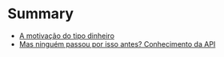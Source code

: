 # Summary

* [A motivação do tipo dinheiro](introduction.md)
* [Mas ninguém passou por isso antes? Conhecimento da API](chapter1.md)
